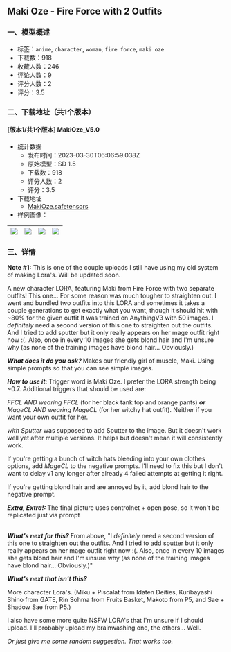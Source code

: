 ## Maki Oze - Fire Force with 2 Outfits
### 一、模型概述

- 标签：`anime`, `character`, `woman`, `fire force`, `maki oze`
- 下载数：918
- 收藏人数：246
- 评论人数：9
- 评分人数：2
- 评分：3.5

### 二、下载地址（共1个版本）

#### [版本1/共1个版本] MakiOze_V5.0

- 统计数据
  - 发布时间：2023-03-30T06:06:59.038Z
  - 原始模型：SD 1.5
  - 下载数：918
  - 评分人数：2
  - 评分：3.5
- 下载地址
  - [MakiOze.safetensors](https://civitai.com/api/download/models/31723)
- 样例图像：

| <img src="https://image.civitai.com/xG1nkqKTMzGDvpLrqFT7WA/2af7844c-b816-4447-27f2-8f9860381300/width=450/361074.jpeg" /> | <img src="https://image.civitai.com/xG1nkqKTMzGDvpLrqFT7WA/4a7193ca-dc05-4bc8-c9f8-6bf6d3586300/width=450/361078.jpeg" /> | <img src="https://image.civitai.com/xG1nkqKTMzGDvpLrqFT7WA/66443df1-60bd-44f1-970a-d6c7f534f900/width=450/361079.jpeg" /> | <img src="https://image.civitai.com/xG1nkqKTMzGDvpLrqFT7WA/e08b848f-795a-48a1-cd91-f18784e75300/width=450/361077.jpeg" /> |
| ---- | ---- | ---- | ---- |


### 三、详情
<p><strong>Note #1:</strong><em> </em>This is one of the couple uploads I still have using my old system of making Lora's.  Will be updated soon.</p><p></p><p>A new character LORA, featuring Maki from Fire Force with two separate outfits! This one... For some reason was much tougher to straighten out. I went and bundled two outfits into this LORA and sometimes it takes a couple generations to get exactly what you want, though it should hit with ~80% for the given outfit It was trained on AnythingV3 with 50 images. I <em>definitely</em> need a second version of this one to straighten out the outfits. And I tried to add sputter but it only really appears on her mage outfit right now :(. Also, once in every 10 images she gets blond hair and I'm unsure why (as none of the training images have blond hair... Obviously.)</p><p></p><p><strong><em>What does it do you ask? </em></strong>Makes our friendly girl of muscle, Maki. Using simple prompts so that you can see simple images.</p><p></p><p><strong><em>How to use it: </em></strong>Trigger word is Maki Oze. I prefer the LORA strength being ~0.7. Additional triggers that should be used are:</p><p><em>FFCL AND wearing FFCL </em>(for her black tank top and orange pants)<em> </em><strong><em>or</em></strong><em> MageCL AND wearing MageCL </em>(for her witchy hat outfit). Neither if you want your own outfit for her.</p><p><em>with Sputter</em> was supposed to add Sputter to the image. But it doesn't work well yet after multiple versions. It helps but doesn't mean it will consistently work.</p><p>If you're getting a bunch of witch hats bleeding into your own clothes options, add <em>MageCL </em>to the negative prompts. I'll need to fix this but I don't want to delay v1 any longer after already 4 failed attempts at getting it right.</p><p>If you're getting blond hair and are annoyed by it, add blond hair to the negative prompt.</p><p></p><p><strong><em>Extra, Extra!: </em></strong>The final picture uses controlnet + open pose, so it won't be replicated just via prompt</p><p><br /><strong><em>What's next for this? </em></strong>From above, "I <em>definitely</em> need a second version of this one to straighten out the outfits. And I tried to add sputter but it only really appears on her mage outfit right now :(. Also, once in every 10 images she gets blond hair and I'm unsure why (as none of the training images have blond hair... Obviously.)"</p><p></p><p><strong><em>What's next that isn't this?</em></strong></p><p>More character Lora's. (Miku + Piscalat from Idaten Deities, Kuribayashi Shino from GATE, Rin Sohma from Fruits Basket, Makoto from P5, and Sae + Shadow Sae from P5.)</p><p>I also have some more quite NSFW LORA's that I'm unsure if I should upload. I'll probably upload my brainwashing one, the others... Well.</p><p><em>Or just give me some random suggestion. That works too.</em></p>